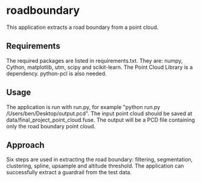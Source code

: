 # roadboundary

This application extracts a road boundary from a point cloud.

## Requirements

The required packages are listed in requirements.txt. They are: numpy, Cython, matplotlib, utm, scipy and scikit-learn. The Point Cloud Library is a dependency. python-pcl is also needed.

## Usage

The application is run with run.py, for example "python run.py /Users/ben/Desktop/output.pcd". The input point cloud should be saved at data/final_project_point_cloud.fuse. The output will be a PCD file containing only the road boundary point cloud.

## Approach

Six steps are used in extracting the road boundary: filtering, segmentation, clustering, spline, upsample and altitude threshold. The application can successfully extract a guardrail from the test data.